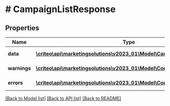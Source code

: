 # # CampaignListResponse

## Properties

Name | Type | Description | Notes
------------ | ------------- | ------------- | -------------
**data** | [**\criteo\api\marketingsolutions\v2023_01\Model\CampaignReadResource[]**](CampaignReadResource.md) |  | [optional] [readonly]
**warnings** | [**\criteo\api\marketingsolutions\v2023_01\Model\CommonProblem[]**](CommonProblem.md) |  | [optional] [readonly]
**errors** | [**\criteo\api\marketingsolutions\v2023_01\Model\CommonProblem[]**](CommonProblem.md) |  | [optional] [readonly]

[[Back to Model list]](../../README.md#models) [[Back to API list]](../../README.md#endpoints) [[Back to README]](../../README.md)
